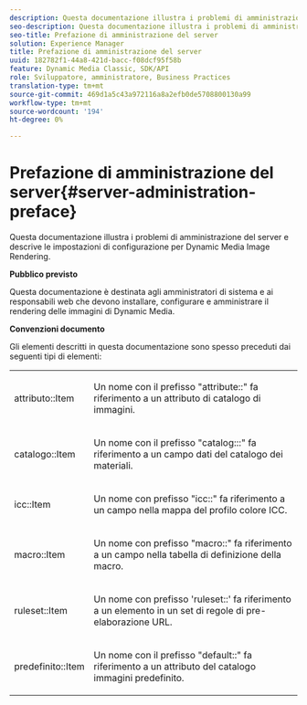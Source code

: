 ```yaml
---
description: Questa documentazione illustra i problemi di amministrazione del server e descrive le impostazioni di configurazione per Dynamic Media Image Rendering.
seo-description: Questa documentazione illustra i problemi di amministrazione del server e descrive le impostazioni di configurazione per Dynamic Media Image Rendering.
seo-title: Prefazione di amministrazione del server
solution: Experience Manager
title: Prefazione di amministrazione del server
uuid: 182782f1-44a8-421d-bacc-f08dcf95f58b
feature: Dynamic Media Classic, SDK/API
role: Sviluppatore, amministratore, Business Practices
translation-type: tm+mt
source-git-commit: 469d1a5c43a972116a8a2efb0de5708800130a99
workflow-type: tm+mt
source-wordcount: '194'
ht-degree: 0%

---
```



# Prefazione di amministrazione del server{#server-administration-preface}

Questa documentazione illustra i problemi di amministrazione del server e descrive le impostazioni di configurazione per Dynamic Media Image Rendering.

**Pubblico previsto**

Questa documentazione è destinata agli amministratori di sistema e ai responsabili web che devono installare, configurare e amministrare il rendering delle immagini di Dynamic Media.

**Convenzioni documento**

Gli elementi descritti in questa documentazione sono spesso preceduti dai seguenti tipi di elementi:

<table id="simpletable_E96BA470B3CE4266A9E6ED0440A56C40"> 
 <tr class="strow"> 
  <td class="stentry"> <p>attributo::Item </p></td> 
  <td class="stentry"> <p>Un nome con il prefisso "attribute::" fa riferimento a un attributo di catalogo di immagini. </p></td> 
 </tr> 
 <tr class="strow"> 
  <td class="stentry"> <p>catalogo::Item </p></td> 
  <td class="stentry"> <p>Un nome con il prefisso "catalog:::" fa riferimento a un campo dati del catalogo dei materiali. </p></td> 
 </tr> 
 <tr class="strow"> 
  <td class="stentry"> <p>icc::Item </p></td> 
  <td class="stentry"> <p>Un nome con prefisso "icc::" fa riferimento a un campo nella mappa del profilo colore ICC. </p></td> 
 </tr> 
 <tr class="strow"> 
  <td class="stentry"> <p>macro::Item </p></td> 
  <td class="stentry"> <p>Un nome con prefisso "macro::" fa riferimento a un campo nella tabella di definizione della macro. </p></td> 
 </tr> 
 <tr class="strow"> 
  <td class="stentry"> <p>ruleset::Item </p></td> 
  <td class="stentry"> <p>Un nome con prefisso 'ruleset::' fa riferimento a un elemento in un set di regole di pre-elaborazione URL. </p></td> 
 </tr> 
 <tr class="strow"> 
  <td class="stentry"> <p>predefinito::Item </p></td> 
  <td class="stentry"> <p>Un nome con il prefisso "default::" fa riferimento a un attributo del catalogo immagini predefinito. </p></td> 
 </tr> 
</table>


